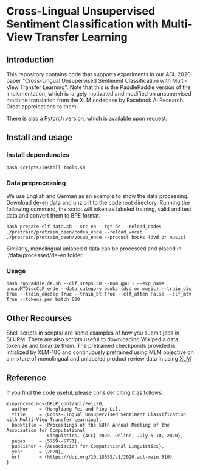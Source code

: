 # Cross-Lingual Unsupervised Sentiment Classification with Multi-View Transfer Learning

## Introduction
This repository contains code that supports experiments in our ACL 2020 paper "Cross-Lingual Unsupervised Sentiment Classification with Multi-View Transfer Learning". Note that this is the PaddlePaddle version of the implementation, which is largely motivated and modified on unsupervised machine translation from the XLM codebase by Facebook AI Research. Great appreications to them! 

There is also a Pytorch version, which is available upon request.


## Install and usage

### Install dependencies

```
bash scripts/install-tools.sh
```

### Data preprocessing
We use English and German as an example to show the data processing.  
Download [de-en data](https://drive.google.com/file/d/1gsiysHgTcTkYfNJWd33IbMNCeDX62lY-/view?usp=sharing) and unzip it to the code root directory. Running the following command, the script will tokenize labeled training, valid and test data and convert them to BPE format. 
```
bash prepare-clf-data.sh --src en --tgt de --reload_codes ./pretrain/pretrain_deen/codes_ende --reload_vocab ./pretrain/pretrain_deen/vocab_ende --product books (dvd or music)
```

Similarly, monolingual unlabeled data can be processed and placed in ./data/processed/de-en folder. 

### Usage

```
bash runPaddle_de.sh --clf_steps 50 --num_gpu 1 --exp_name unsupMTDiscCLF_ende --data_category books (dvd or music) --train_dis True --train_encdec True --train_bt True --clf_atten False --clf_mtv True --tokens_per_batch 600
```

## Other Recourses
Shell scripts in scripts/ are some examples of how you submit jobs in SLURM. There are also scripts useful to downloading Wikipedia data, tokenize and binarize them. The pretrained checkpoints provided is intialized by XLM-100 and continuously pretrained using MLM objective on a mixture of monolingual and unlabeled product review data in using [XLM](https://github.com/facebookresearch/XLM)

## Reference
If you find the code useful, please consider citing it as follows:

```
@inproceedings{DBLP:conf/acl/FeiL20,
  author    = {Hongliang Fei and Ping Li},
  title     = {Cross-Lingual Unsupervised Sentiment Classification with Multi-View Transfer Learning},
  booktitle = {Proceedings of the 58th Annual Meeting of the Association for Computational
               Linguistics, {ACL} 2020, Online, July 5-10, 2020},
  pages     = {5759--5771},
  publisher = {Association for Computational Linguistics},
  year      = {2020},
  url       = {https://doi.org/10.18653/v1/2020.acl-main.510}
}
```
